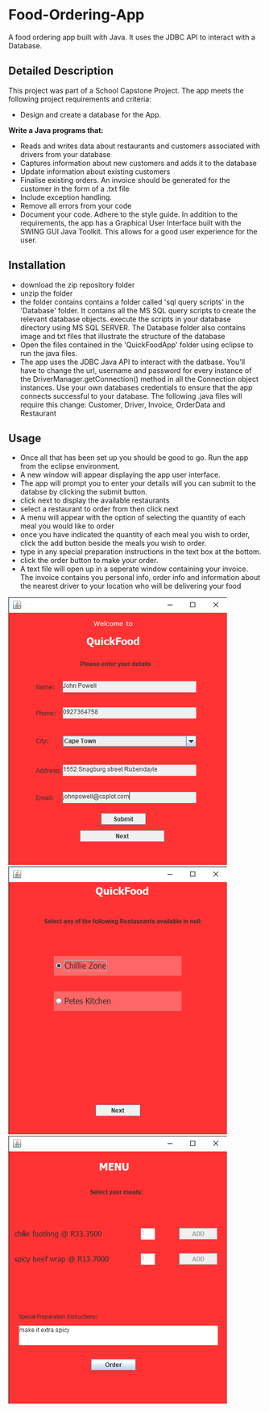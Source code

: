 # Food-Ordering-App
A food ordering app built with Java. It uses the JDBC API to interact with a Database.

## Detailed Description
This project was part of a School Capstone Project.
The app meets the following project requirements and criteria:
- Design and create a database for the App.

**Write a Java programs that:**
- Reads and writes data about restaurants and customers associated with drivers from your database
- Captures information about new customers and adds it to the database
- Update information about existing customers
- Finalise existing orders. An invoice should be generated for the customer in the form of a .txt file
- Include exception handling.
- Remove all errors from your code
- Document your code. Adhere to the style guide.
In addition to the requirements, the app has a Graphical User Interface built with the SWING GUI Java Toolkit.
This allows for a good user experience for the user.

## Installation
- download the zip repository folder
- unzip the folder
- the folder contains contains a folder called 'sql query scripts' in the 'Database' folder. It contains all the MS SQL query scripts to create the relevant database objects.
execute the scripts in your database directory using MS SQL SERVER. The Database folder also contains image and txt files that illustrate the structure of the database
- Open the files contained in the 'QuickFoodApp' folder using eclipse to run the java files.  
- The app uses the JDBC Java API to interact with the datbase. You'll have to change the url, username and password 
for every instance of the DriverManager.getConnection() method in all the Connection object instances. Use your own databases credentials to ensure that the app connects successful to your database. 
The following .java files will require this change: Customer, Driver, Invoice, OrderData and Restaurant

## Usage
- Once all that has been set up you should be good to go. Run the app from the eclipse environment.
- A new window will appear displaying the app user interface. 
- The app will prompt you to enter your details will you can submit to the databse by clicking the submit button.
- click next to display the available restaurants
- select a restaurant to order from then click next
- A menu will appear with the option of selecting the quantity of each meal you would like to order
- once you have indicated the quantity of each meal you wish to order, click the add button beside the meals you wish to order.
- type in any special preparation instructions in the text box at the bottom.
- click the order button to make your order.
- A text file will open up in a seperate window containing your invoice. The invoice contains you personal info, order info and information about the nearest driver to your location who will be delivering your food

![picture](foodquick1.png)
![picture](foodquick2.png)
![picture](foodquick3.png)
